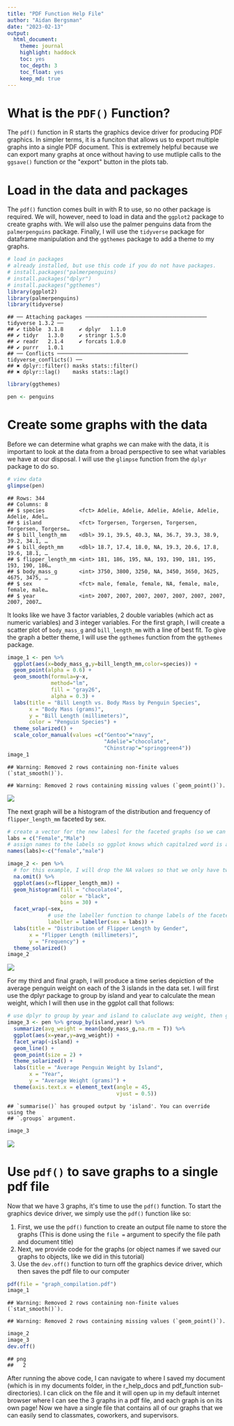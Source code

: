 ```yaml
---
title: "PDF Function Help File"
author: "Aidan Bergsman"
date: "2023-02-13"
output:
  html_document:
    theme: journal
    highlight: haddock
    toc: yes
    toc_depth: 3
    toc_float: yes
    keep_md: true
---
```

# What is the `PDF()` Function?

The `pdf()` function in R starts the graphics device driver for producing PDF graphics. In simpler terms, it is a funciton that allows us to export multiple graphs into a single PDF document. This is extremely helpful because we can export many graphs at once without having to use mutliple calls to the `ggsave()` function or the "export" button in the plots tab.

# Load in the data and packages

The `pdf()` function comes built in with R to use, so no other package is required. We will, however, need to load in data and the `ggplot2` package to create graphs with. We will also use the palmer penguins data from the `palmerpenguins` package. Finally, I will use the `tidyverse` package for dataframe manipulation and the `ggthemes` package to add a theme to my graphs.


```r
# load in packages
# already installed, but use this code if you do not have packages.
# install.packages("palmerpenguins)   
# install.packages("dplyr")
# install.packages("ggthemes")
library(ggplot2)
library(palmerpenguins)
library(tidyverse)
```

```
## ── Attaching packages ─────────────────────────────────────── tidyverse 1.3.2 ──
## ✔ tibble  3.1.8     ✔ dplyr   1.1.0
## ✔ tidyr   1.3.0     ✔ stringr 1.5.0
## ✔ readr   2.1.4     ✔ forcats 1.0.0
## ✔ purrr   1.0.1     
## ── Conflicts ────────────────────────────────────────── tidyverse_conflicts() ──
## ✖ dplyr::filter() masks stats::filter()
## ✖ dplyr::lag()    masks stats::lag()
```

```r
library(ggthemes)

pen <- penguins
```

# Create some graphs with the data

Before we can determine what graphs we can make with the data, it is important to look at the data from a broad perspective to see what variables we have at our disposal. I will use the `glimpse` function from the `dplyr` package to do so.


```r
# view data
glimpse(pen)
```

```
## Rows: 344
## Columns: 8
## $ species           <fct> Adelie, Adelie, Adelie, Adelie, Adelie, Adelie, Adel…
## $ island            <fct> Torgersen, Torgersen, Torgersen, Torgersen, Torgerse…
## $ bill_length_mm    <dbl> 39.1, 39.5, 40.3, NA, 36.7, 39.3, 38.9, 39.2, 34.1, …
## $ bill_depth_mm     <dbl> 18.7, 17.4, 18.0, NA, 19.3, 20.6, 17.8, 19.6, 18.1, …
## $ flipper_length_mm <int> 181, 186, 195, NA, 193, 190, 181, 195, 193, 190, 186…
## $ body_mass_g       <int> 3750, 3800, 3250, NA, 3450, 3650, 3625, 4675, 3475, …
## $ sex               <fct> male, female, female, NA, female, male, female, male…
## $ year              <int> 2007, 2007, 2007, 2007, 2007, 2007, 2007, 2007, 2007…
```

It looks like we have 3 factor variables, 2 double variables (which act as numeric variables) and 3 integer variables. For the first graph, I will create a scatter plot of `body_mass_g` and `bill_length_mm` with a line of best fit. To give the graph a better theme, I will use the `ggthemes` function from the `ggthemes` package.


```r
image_1 <- pen %>% 
  ggplot(aes(x=body_mass_g,y=bill_length_mm,color=species)) +
  geom_point(alpha = 0.6) +
  geom_smooth(formula=y~x,
              method="lm",
              fill = "gray26",
              alpha = 0.3) +
  labs(title = "Bill Length vs. Body Mass by Penguin Species",
       x = "Body Mass (grams)",
       y = "Bill Length (millimeters)",
       color = "Penguin Species") +
  theme_solarized() +
  scale_color_manual(values =c("Gentoo"="navy",
                               "Adelie"="chocolate",
                               "Chinstrap"="springgreen4"))
image_1
```

```
## Warning: Removed 2 rows containing non-finite values (`stat_smooth()`).
```

```
## Warning: Removed 2 rows containing missing values (`geom_point()`).
```

![](pdf_function_help_file_files/figure-html/unnamed-chunk-3-1.png)<!-- -->

The next graph will be a histogram of the distribution and frequency of `flipper_length_mm` faceted by sex.


```r
# create a vector for the new labesl for the faceted graphs (so we can capitalize "Female' and "Male")
labs = c("Female","Male")
# assign names to the labels so ggplot knows which capitalzed word is associated with which lowercase word.
names(labs)<-c("female","male")

image_2 <- pen %>% 
  # for this example, I will drop the NA values so that we only have two histograms, one for female and one for male.
  na.omit() %>% 
  ggplot(aes(x=flipper_length_mm)) +
  geom_histogram(fill = "chocolate4",
                 color = "black",
                 bins = 30) +
  facet_wrap(~sex,
             # use the labeller function to change labels of the faceted graphs using the label vector we made earlier.
             labeller = labeller(sex = labs)) +
  labs(title = "Distribution of Flipper Length by Gender",
       x = "Flipper Length (millimeters)",
       y = "Frequency") +
  theme_solarized()
image_2
```

![](pdf_function_help_file_files/figure-html/unnamed-chunk-4-1.png)<!-- -->

For my third and final graph, I will produce a time series depiction of the average penguin weight on each of the 3 islands in the data set. I will first use the dplyr package to group by island and year to calculate the mean weight, which I will then use in the ggplot call that follows:


```r
# use dplyr to group by year and island to caluclate avg weight, then graph using ggplot
image_3 <- pen %>% group_by(island,year) %>% 
  summarize(avg_weight = mean(body_mass_g,na.rm = T)) %>% 
  ggplot(aes(x=year,y=avg_weight)) +
  facet_wrap(~island) +
  geom_line() +
  geom_point(size = 2) +
  theme_solarized() +
  labs(title = "Average Penguin Weight by Island",
       x = "Year",
       y = "Average Weight (grams)") +
  theme(axis.text.x = element_text(angle = 45,
                                   vjust = 0.5))
```

```
## `summarise()` has grouped output by 'island'. You can override using the
## `.groups` argument.
```

```r
image_3
```

![](pdf_function_help_file_files/figure-html/unnamed-chunk-5-1.png)<!-- -->

# Use `pdf()` to save graphs to a single pdf file

Now that we have 3 graphs, it's time to use the `pdf()` function. To start the graphics device driver, we simply use the `pdf()` function like so:

1. First, we use the `pdf()` function to create an output file name to store the graphs (This is done using the `file =` argument to specify the file path and document title)
2. Next, we provide code for the graphs (or object names if we saved our graphs to objects, like we did in this tutorial)
3. Use the `dev.off()` function to turn off the graphics device driver, which then saves the pdf file to our computer


```r
pdf(file = "graph_compilation.pdf")
image_1
```

```
## Warning: Removed 2 rows containing non-finite values (`stat_smooth()`).
```

```
## Warning: Removed 2 rows containing missing values (`geom_point()`).
```

```r
image_2
image_3
dev.off()
```

```
## png 
##   2
```

After running the above code, I can navigate to where I saved my document (which is in my documents folder, in the r_help_docs and pdf_function sub-directories). I can click on the file and it will open up in my default internet browser where I can see the 3 graphs in a pdf file, and each graph is on its own page! Now we have a single file that contains all of our graphs that we can easily send to classmates, coworkers, and supervisors.
